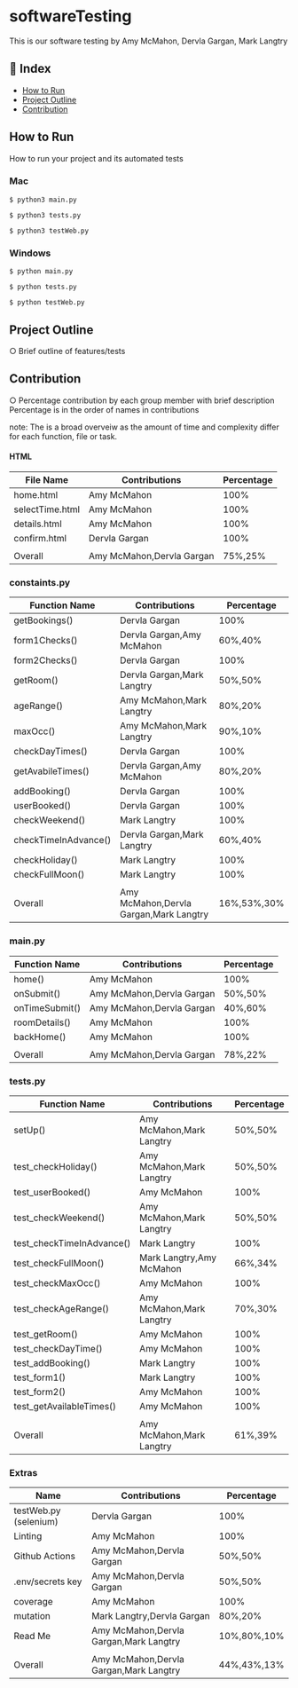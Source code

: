 # softwareTesting
This is our software testing by Amy McMahon, Dervla Gargan, Mark Langtry

## :ledger: Index
- [How to Run](#how-to-run)
- [Project Outline](#project-outline)
- [Contribution](#contribution)

## How to Run
How to run your project and its automated tests
### Mac
```
$ python3 main.py
```
```
$ python3 tests.py
```
```
$ python3 testWeb.py
```
### Windows
```
$ python main.py
```
```
$ python tests.py
```
```
$ python testWeb.py
```

## Project Outline
○ Brief outline of features/tests

## Contribution
○ Percentage contribution by each group member
with brief description
Percentage is in the order of names in contributions

note: The is a broad overveiw as the amount of time and complexity differ for each function, file or task.
#### HTML
|File Name|Contributions|Percentage|
|---------|-------------|----------|
|home.html|Amy McMahon|100%|
|selectTime.html|Amy McMahon|100%|
|details.html|Amy McMahon|100%|
|confirm.html|Dervla Gargan|100%|
| | | |
|Overall|Amy McMahon,Dervla Gargan|75%,25%|

### constaints.py
|Function Name|Contributions|Percentage|
|---------|-------------|----------|
|getBookings()|Dervla Gargan|100%|
|form1Checks()|Dervla Gargan,Amy McMahon|60%,40%|
|form2Checks()|Dervla Gargan|100%|
|getRoom()|Dervla Gargan,Mark Langtry|50%,50%|
|ageRange()|Amy McMahon,Mark Langtry|80%,20%|
|maxOcc()|Amy McMahon,Mark Langtry|90%,10%|
|checkDayTimes()|Dervla Gargan|100%|
|getAvabileTimes()|Dervla Gargan,Amy McMahon|80%,20%|
|addBooking()|Dervla Gargan|100%|
|userBooked()|Dervla Gargan|100%|
|checkWeekend()|Mark Langtry|100%|
|checkTimeInAdvance()|Dervla Gargan,Mark Langtry|60%,40%|
|checkHoliday()|Mark Langtry|100%|
|checkFullMoon()|Mark Langtry|100%|
| | | |
|Overall|Amy McMahon,Dervla Gargan,Mark Langtry|16%,53%,30%|


### main.py
|Function Name|Contributions|Percentage|
|---------|-------------|----------|
|home()|Amy McMahon|100%|
|onSubmit()|Amy McMahon,Dervla Gargan|50%,50%|
|onTimeSubmit()|Amy McMahon,Dervla Gargan|40%,60%|
|roomDetails()|Amy McMahon|100%|
|backHome()|Amy McMahon|100%|
| | | |
|Overall|Amy McMahon,Dervla Gargan|78%,22%|
### tests.py
|Function Name|Contributions|Percentage|
|---------|-------------|----------|
|setUp()|Amy McMahon,Mark Langtry|50%,50%|
|test_checkHoliday()|Amy McMahon,Mark Langtry|50%,50%|
|test_userBooked()|Amy McMahon|100%|
|test_checkWeekend()|Amy McMahon,Mark Langtry|50%,50%|
|test_checkTimeInAdvance()|Mark Langtry|100%|
|test_checkFullMoon()|Mark Langtry,Amy McMahon|66%,34%|
|test_checkMaxOcc()|Amy McMahon|100%|
|test_checkAgeRange()|Amy McMahon,Mark Langtry|70%,30% |
|test_getRoom()|Amy McMahon|100%|
|test_checkDayTime()|Amy McMahon|100%|
|test_addBooking()|Mark Langtry|100%|
|test_form1()|Mark Langtry|100%|
|test_form2()|Amy McMahon|100%|
|test_getAvailableTimes()|Amy McMahon|100%|
||||
|Overall|Amy McMahon,Mark Langtry|61%,39%|

### Extras
|Name|Contributions|Percentage|
|---------|-------------|----------|
|testWeb.py (selenium)|Dervla Gargan|100%|
|Linting|Amy McMahon|100%|
|Github Actions|Amy McMahon,Dervla Gargan|50%,50%|
|.env/secrets key|Amy McMahon,Dervla Gargan|50%,50%|
|coverage|Amy McMahon|100%|
|mutation|Mark Langtry,Dervla Gargan|80%,20%|
|Read Me|Amy McMahon,Dervla Gargan,Mark Langtry|10%,80%,10%|
||||
|Overall|Amy McMahon,Dervla Gargan,Mark Langtry|44%,43%,13%|
